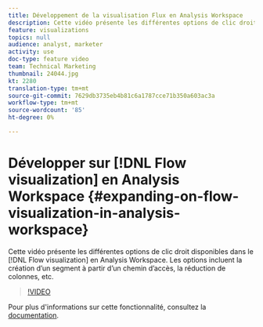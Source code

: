 ```yaml
---
title: Développement de la visualisation Flux en Analysis Workspace
description: Cette vidéo présente les différentes options de clic droit disponibles dans la visualisation Flux en Analysis Workspace. Les options incluent la création d’un segment à partir d’un chemin d’accès, la réduction de colonnes, etc.
feature: visualizations
topics: null
audience: analyst, marketer
activity: use
doc-type: feature video
team: Technical Marketing
thumbnail: 24044.jpg
kt: 2280
translation-type: tm+mt
source-git-commit: 7629db3735eb4b81c6a1787cce71b350a603ac3a
workflow-type: tm+mt
source-wordcount: '85'
ht-degree: 0%

---
```



# Développer sur [!DNL Flow visualization] en Analysis Workspace {#expanding-on-flow-visualization-in-analysis-workspace}

Cette vidéo présente les différentes options de clic droit disponibles dans le [!DNL Flow visualization] en Analysis Workspace. Les options incluent la création d’un segment à partir d’un chemin d’accès, la réduction de colonnes, etc.

>[!VIDEO](https://video.tv.adobe.com/v/24044/?quality=12)

Pour plus d&#39;informations sur cette fonctionnalité, consultez la [documentation](https://experienceleague.adobe.com/docs/analytics/analyze/analysis-workspace/visualizations/flow/flow.html?lang=en#analysis-workspace).
